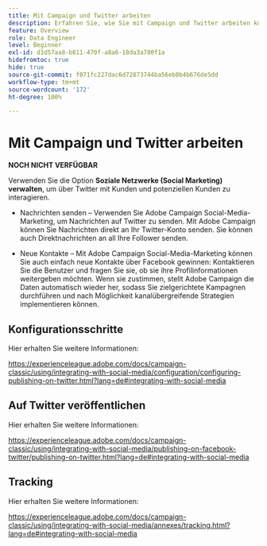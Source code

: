 ```yaml
---
title: Mit Campaign und Twitter arbeiten
description: Erfahren Sie, wie Sie mit Campaign und Twitter arbeiten können
feature: Overview
role: Data Engineer
level: Beginner
exl-id: d1d57aa8-b811-470f-a8a6-18da3a700f1a
hidefromtoc: true
hide: true
source-git-commit: f071fc227dac6d72873744ba56eb0b4b676de5dd
workflow-type: tm+mt
source-wordcount: '172'
ht-degree: 100%

---
```


# Mit Campaign und Twitter arbeiten

**NOCH NICHT VERFÜGBAR**

Verwenden Sie die Option **Soziale Netzwerke (Social Marketing) verwalten**, um über Twitter mit Kunden und potenziellen Kunden zu interagieren.

* Nachrichten senden – Verwenden Sie Adobe Campaign Social-Media-Marketing, um Nachrichten auf Twitter zu senden. Mit Adobe Campaign können Sie Nachrichten direkt an Ihr Twitter-Konto senden. Sie können auch Direktnachrichten an all Ihre Follower senden.

* Neue Kontakte – Mit Adobe Campaign Social-Media-Marketing können Sie auch einfach neue Kontakte über Facebook gewinnen: Kontaktieren Sie die Benutzer und fragen Sie sie, ob sie ihre Profilinformationen weitergeben möchten. Wenn sie zustimmen, stellt Adobe Campaign die Daten automatisch wieder her, sodass Sie zielgerichtete Kampagnen durchführen und nach Möglichkeit kanalübergreifende Strategien implementieren können.

## Konfigurationsschritte

Hier erhalten Sie weitere Informationen:

https://experienceleague.adobe.com/docs/campaign-classic/using/integrating-with-social-media/configuration/configuring-publishing-on-twitter.html?lang=de#integrating-with-social-media


## Auf Twitter veröffentlichen

Hier erhalten Sie weitere Informationen:

https://experienceleague.adobe.com/docs/campaign-classic/using/integrating-with-social-media/publishing-on-facebook-twitter/publishing-on-twitter.html?lang=de#integrating-with-social-media


## Tracking

Hier erhalten Sie weitere Informationen:

https://experienceleague.adobe.com/docs/campaign-classic/using/integrating-with-social-media/annexes/tracking.html?lang=de#integrating-with-social-media
